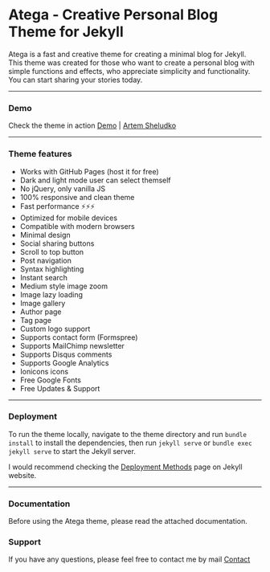 # Atega - Creative Personal Blog Theme for Jekyll

Atega is a fast and creative theme for creating a minimal blog for Jekyll. This theme was created for those who want to create a personal blog with simple functions and effects, who appreciate simplicity and functionality. You can start sharing your stories today.

* * *

### Demo

Check the theme in action [Demo](https://atega.netlify.app/) | [Artem Sheludko](https://jekyllthemes.io/developers/artem-sheludko)

* * *

### Theme features

- Works with GitHub Pages (host it for free)
- Dark and light mode user can select themself
- No jQuery, only vanilla JS
- 100% responsive and clean theme
- Fast performance ⚡⚡⚡
- Optimized for mobile devices
- Compatible with modern browsers
- Minimal design
- Social sharing buttons
- Scroll to top button
- Post navigation
- Syntax highlighting
- Instant search
- Medium style image zoom
- Image lazy loading
- Image gallery
- Author page
- Tag page
- Custom logo support
- Supports contact form (Formspree)
- Supports MailChimp newsletter
- Supports Disqus comments
- Supports Google Analytics
- Ionicons icons
- Free Google Fonts
- Free Updates & Support

* * *

### Deployment

To run the theme locally, navigate to the theme directory and run `bundle install` to install the dependencies, then run `jekyll serve` or `bundle exec jekyll serve` to start the Jekyll server.

I would recommend checking the [Deployment Methods](https://jekyllrb.com/docs/deployment-methods/) page on Jekyll website.


* * *

### Documentation

Before using the Atega theme, please read the attached documentation.

### Support

<p>If you have any questions, please feel free to contact me by mail <a href="mailto:hi.artemsheludko@gmail.com">Contact</a><p>